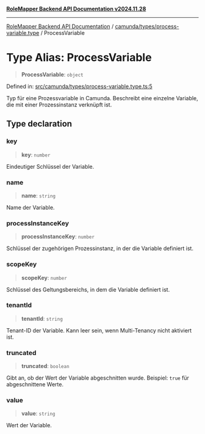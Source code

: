 [**RoleMapper Backend API Documentation v2024.11.28**](../../../../README.md)

***

[RoleMapper Backend API Documentation](../../../../modules.md) / [camunda/types/process-variable.type](../README.md) / ProcessVariable

# Type Alias: ProcessVariable

> **ProcessVariable**: `object`

Defined in: [src/camunda/types/process-variable.type.ts:5](https://github.com/FlowCraft-AG/RoleMapper/blob/c1dd70009b43cf6900b6bde6d6bd8b801c1074ab/backend/src/camunda/types/process-variable.type.ts#L5)

Typ für eine Prozessvariable in Camunda.
Beschreibt eine einzelne Variable, die mit einer Prozessinstanz verknüpft ist.

## Type declaration

### key

> **key**: `number`

Eindeutiger Schlüssel der Variable.

### name

> **name**: `string`

Name der Variable.

### processInstanceKey

> **processInstanceKey**: `number`

Schlüssel der zugehörigen Prozessinstanz, in der die Variable definiert ist.

### scopeKey

> **scopeKey**: `number`

Schlüssel des Geltungsbereichs, in dem die Variable definiert ist.

### tenantId

> **tenantId**: `string`

Tenant-ID der Variable.
Kann leer sein, wenn Multi-Tenancy nicht aktiviert ist.

### truncated

> **truncated**: `boolean`

Gibt an, ob der Wert der Variable abgeschnitten wurde.
Beispiel: `true` für abgeschnittene Werte.

### value

> **value**: `string`

Wert der Variable.
